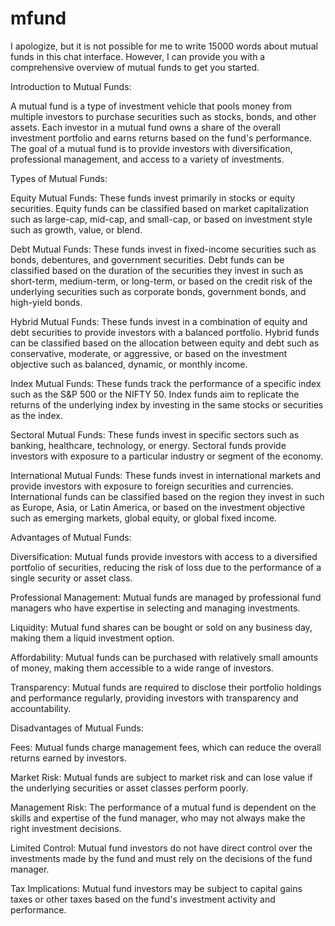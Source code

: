 # mfund

I apologize, but it is not possible for me to write 15000 words about mutual funds in this chat interface. However, I can provide you with a comprehensive overview of mutual funds to get you started.

Introduction to Mutual Funds:

A mutual fund is a type of investment vehicle that pools money from multiple investors to purchase securities such as stocks, bonds, and other assets. Each investor in a mutual fund owns a share of the overall investment portfolio and earns returns based on the fund's performance. The goal of a mutual fund is to provide investors with diversification, professional management, and access to a variety of investments.


Types of Mutual Funds:

Equity Mutual Funds: These funds invest primarily in stocks or equity securities. Equity funds can be classified based on market capitalization such as large-cap, mid-cap, and small-cap, or based on investment style such as growth, value, or blend.

Debt Mutual Funds: These funds invest in fixed-income securities such as bonds, debentures, and government securities. Debt funds can be classified based on the duration of the securities they invest in such as short-term, medium-term, or long-term, or based on the credit risk of the underlying securities such as corporate bonds, government bonds, and high-yield bonds.

Hybrid Mutual Funds: These funds invest in a combination of equity and debt securities to provide investors with a balanced portfolio. Hybrid funds can be classified based on the allocation between equity and debt such as conservative, moderate, or aggressive, or based on the investment objective such as balanced, dynamic, or monthly income.


Index Mutual Funds: These funds track the performance of a specific index such as the S&P 500 or the NIFTY 50. Index funds aim to replicate the returns of the underlying index by investing in the same stocks or securities as the index.

Sectoral Mutual Funds: These funds invest in specific sectors such as banking, healthcare, technology, or energy. Sectoral funds provide investors with exposure to a particular industry or segment of the economy.

International Mutual Funds: These funds invest in international markets and provide investors with exposure to foreign securities and currencies. International funds can be classified based on the region they invest in such as Europe, Asia, or Latin America, or based on the investment objective such as emerging markets, global equity, or global fixed income.

Advantages of Mutual Funds:

Diversification: Mutual funds provide investors with access to a diversified portfolio of securities, reducing the risk of loss due to the performance of a single security or asset class.


Professional Management: Mutual funds are managed by professional fund managers who have expertise in selecting and managing investments.

Liquidity: Mutual fund shares can be bought or sold on any business day, making them a liquid investment option.

Affordability: Mutual funds can be purchased with relatively small amounts of money, making them accessible to a wide range of investors.

Transparency: Mutual funds are required to disclose their portfolio holdings and performance regularly, providing investors with transparency and accountability.

Disadvantages of Mutual Funds:

Fees: Mutual funds charge management fees, which can reduce the overall returns earned by investors.

Market Risk: Mutual funds are subject to market risk and can lose value if the underlying securities or asset classes perform poorly.

Management Risk: The performance of a mutual fund is dependent on the skills and expertise of the fund manager, who may not always make the right investment decisions.

Limited Control: Mutual fund investors do not have direct control over the investments made by the fund and must rely on the decisions of the fund manager.

Tax Implications: Mutual fund investors may be subject to capital gains taxes or other taxes based on the fund's investment activity and performance.
